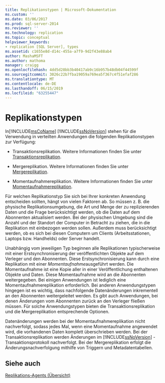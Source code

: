 ```yaml
---
title: Replikationstypen | Microsoft-Dokumentation
ms.custom: ''
ms.date: 03/06/2017
ms.prod: sql-server-2014
ms.reviewer: ''
ms.technology: replication
ms.topic: conceptual
helpviewer_keywords:
- replication [SQL Server], types
ms.assetid: c1655e8d-d14c-455a-a7f9-9d2f43e88ab4
author: MashaMSFT
ms.author: mathoma
manager: craigg
ms.openlocfilehash: 4dd5d28bb3b40417ab9c16b957b48db04f44599f
ms.sourcegitcommit: 3026c22b7fba19059a769ea5f367c4f51efaf286
ms.translationtype: MT
ms.contentlocale: de-DE
ms.lasthandoff: 06/15/2019
ms.locfileid: "63255447"
---
```

# <a name="types-of-replication"></a>Replikationstypen
  In[!INCLUDE[msCoName](../../includes/msconame-md.md)] [!INCLUDE[ssNoVersion](../../includes/ssnoversion-md.md)] stehen für die Verwendung in verteilten Anwendungen die folgenden Replikationstypen zur Verfügung:  
  
-   Transaktionsreplikation. Weitere Informationen finden Sie unter [Transaktionsreplikation](transactional/transactional-replication.md).  
  
-   Mergereplikation. Weitere Informationen finden Sie unter [Mergereplikation](merge/merge-replication.md).  
  
-   Momentaufnahmereplikation. Weitere Informationen finden Sie unter [Momentaufnahmereplikation](snapshot-replication.md).  
  
 Für welchen Replikationstyp Sie sich bei Ihrer konkreten Anwendung entscheiden sollten, hängt von vielen Faktoren ab. So müssen z. B. die physische Replikationsumgebung, die Art und Menge der zu replizierenden Daten und die Frage berücksichtigt werden, ob die Daten auf dem Abonnenten aktualisiert werden. Bei der physischen Umgebung sind die Anzahl und der Standort der Computer in Betracht zu ziehen, die in die Replikation mit einbezogen werden sollen. Außerdem muss berücksichtigt werden, ob es sich bei diesen Computern um Clients (Arbeitsstationen, Laptops bzw. Handhelds) oder Server handelt.  
  
 Unabhängig vom jeweiligen Typ beginnen alle Replikationen typischerweise mit einer Erstsynchronisierung der veröffentlichten Objekte auf dem Verleger und den Abonnenten. Diese Erstsynchronisierung kann durch eine Replikation mit einer *Momentaufnahme*ausgeführt werden. Die Momentaufnahme ist eine Kopie aller in einer Veröffentlichung enthaltenen Objekte und Daten. Diese Momentaufnahme wird an die Abonnenten weitergegeben. Bei einigen Anwendungen ist lediglich eine Momentaufnahmereplikation erforderlich. Bei anderen Anwendungstypen hingegen ist es wichtig, dass nachfolgende Datenänderungen inkrementell an den Abonnenten weitergeleitet werden. Es gibt auch Anwendungen, bei denen Änderungen vom Abonnenten zurück an den Verleger fließen müssen. Für solche Anwendungstypen bieten die Transaktionsreplikation und die Mergereplikation entsprechende Optionen.  
  
 Datenänderungen werden bei der Momentaufnahmereplikation nicht nachverfolgt, sodass jedes Mal, wenn eine Momentaufnahme angewendet wird, die vorhandenen Daten komplett überschrieben werden. Bei der Transaktionsreplikation werden Änderungen im [!INCLUDE[ssNoVersion](../../includes/ssnoversion-md.md)] -Transaktionsprotokoll nachverfolgt. Bei der Mergereplikation erfolgt die Änderungsnachverfolgung mithilfe von Triggern und Metadatentabellen.  
  
## <a name="see-also"></a>Siehe auch  
 [Replikations-Agents (Übersicht)](agents/replication-agents-overview.md)  
  
  
